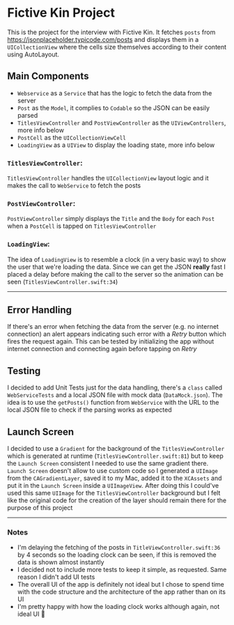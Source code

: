 # Fictive Kin Project
This is the project for the interview with Fictive Kin. It fetches `posts` from https://jsonplaceholder.typicode.com/posts and displays them in a `UICollectionView` where the cells size themselves according to their content using AutoLayout.

## Main Components
- `Webservice` as a `Service` that has the logic to fetch the data from the server
- `Post` as the `Model`, it complies to `Codable` so the JSON can be easily parsed
- `TitlesViewController` and `PostViewController` as the `UIViewControllers`, more info below
- `PostCell` as the `UICollectionViewCell`
- `LoadingView` as a `UIView` to display the loading state, more info below

### `TitlesViewController`:
`TitlesViewController` handles the `UICollectionView` layout logic and it makes the call to `WebService` to fetch the posts
### `PostViewController`:
`PostViewController` simply displays the `Title` and the `Body` for each `Post` when a `PostCell` is tapped on `TitlesViewController`
### `LoadingView`:
The idea of `LoadingView` is to resemble a clock (in a very basic way) to show the user that we're loading the data. Since we can get the JSON **really** fast I placed a delay before making the call to the server so the animation can be seen (`TitlesViewController.swift:34`)

---

## Error Handling
If there's an error when fetching the data from the server (e.g. no internet connection) an alert appears indicating such error with a *Retry* button which fires the request again. This can be tested by initializing the app without internet connection and connecting again before tapping on *Retry*

## Testing
I decided to add Unit Tests just for the data handling, there's a `class` called `WebServiceTests` and a local JSON file with mock data (`DataMock.json`). The idea is to use the `getPosts()` function from `WebService` with the URL to the local JSON file to check if the parsing works as expected

## Launch Screen
I decided to use a `Gradient` for the background of the `TitlesViewController` which is generated at runtime (`TitlesViewController.swift:81`) but to keep the `Launch Screen` consistent I needed to use the same gradient there. `Launch Screen` doesn't allow to use custom code so I generated a `UIImage` from the `CAGradientLayer`, saved it to my Mac, added it to the `XCAssets` and put it in the `Launch Screen` inside a `UIImageView`. After doing this I could've used this same `UIImage` for the `TitlesViewController` background but I felt like the original code for the creation of the layer should remain there for the purpose of this project

---

### Notes
- I'm delaying the fetching of the posts in `TitleViewController.swift:36` by 4 seconds so the loading clock can be seen, if this is removed the data is shown almost instantly
- I decided not to include more tests to keep it simple, as requested. Same reason I didn't add UI tests
- The overall UI of the app is definitely not ideal but I chose to spend time with the code structure and the architecture of the app rather than on its UI
- I'm pretty happy with how the loading clock works although again, not ideal UI :see_no_evil:
